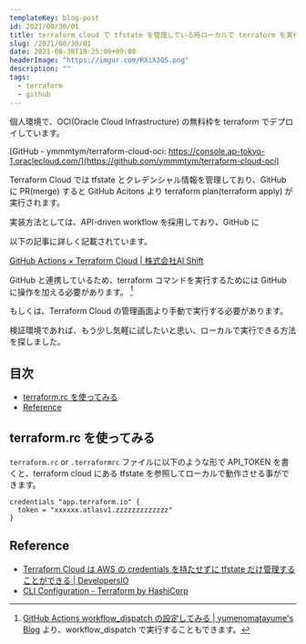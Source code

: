```yaml
---
templateKey: blog-post
id: 2021/08/30/01
title: terraform cloud で tfstate を管理している時ローカルで terraform を実行する方法
slug: /2021/08/30/01
date: 2021-08-30T19:25:00+09:00
headerImage: "https://imgur.com/RXiX3OS.png"
description: ""
tags:
  - terraform
  - github
---
```


個人環境で、OCI(Oracle Cloud Infrastructure) の無料枠を terraform でデプロイしています。

[GitHub - ymmmtym/terraform-cloud-oci: https://console.ap-tokyo-1.oraclecloud.com/](https://github.com/ymmmtym/terraform-cloud-oci)

Terraform Cloud では tfstate とクレデンシャル情報を管理しており、GitHub に PR(merge) すると GitHub Acitons より terraform plan(terraform apply) が実行されます。

実装方法としては、API-driven workflow を採用しており、GitHub に

以下の記事に詳しく記載されています。

[GitHub Actions × Terraform Cloud | 株式会社AI Shift](https://www.ai-shift.co.jp/techblog/1924)

GitHub と連携しているため、terraform コマンドを実行するためには GitHub に操作を加える必要があります。 [^1]

もしくは、Terraform Cloud の管理画面より手動で実行する必要があります。

検証環境であれば、もう少し気軽に試したいと思い、ローカルで実行できる方法を探しました。

## 目次
<!-- START doctoc generated TOC please keep comment here to allow auto update -->
<!-- DON'T EDIT THIS SECTION, INSTEAD RE-RUN doctoc TO UPDATE -->


- [terraform.rc を使ってみる](#terraformrc-%E3%82%92%E4%BD%BF%E3%81%A3%E3%81%A6%E3%81%BF%E3%82%8B)
- [Reference](#reference)

<!-- END doctoc generated TOC please keep comment here to allow auto update -->

## terraform.rc を使ってみる

`terraform.rc` or `.terraformrc` ファイルに以下のような形で API_TOKEN を書くと、terraform cloud にある tfstate を参照してローカルで動作させる事ができます。

```hci
credentials "app.terraform.io" {
  token = "xxxxxx.atlasv1.zzzzzzzzzzzzz"
}
```

## Reference

- [Terraform Cloud は AWS の credentials を持たせずに tfstate だけ管理することができる | DevelopersIO](https://dev.classmethod.jp/articles/manage-tfstate-terraform-cloud/)
- [CLI Configuration - Terraform by HashiCorp](https://www.terraform.io/docs/cli/config/config-file.html)

[^1]: [GitHub Actions workflow_dispatch の設定してみる | yumenomatayume's Blog](https://blog.ymmmtym.com/2021/08/17/04) より、workflow_dispatch で実行することもできます。
